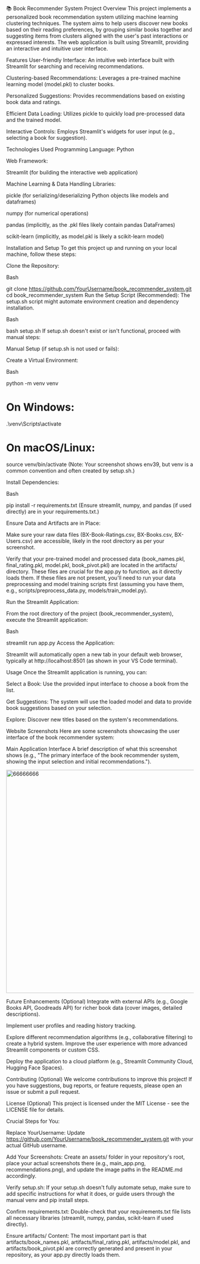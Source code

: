 

📚 Book Recommender System
Project Overview
This project implements a personalized book recommendation system utilizing machine learning clustering techniques. The system aims to help users discover new books based on their reading preferences, by grouping similar books together and suggesting items from clusters aligned with the user's past interactions or expressed interests. The web application is built using Streamlit, providing an interactive and intuitive user interface.

Features
User-friendly Interface: An intuitive web interface built with Streamlit for searching and receiving recommendations.

Clustering-based Recommendations: Leverages a pre-trained machine learning model (model.pkl) to cluster books.

Personalized Suggestions: Provides recommendations based on existing book data and ratings.

Efficient Data Loading: Utilizes pickle to quickly load pre-processed data and the trained model.

Interactive Controls: Employs Streamlit's widgets for user input (e.g., selecting a book for suggestion).

Technologies Used
Programming Language: Python

Web Framework:

Streamlit (for building the interactive web application)

Machine Learning & Data Handling Libraries:

pickle (for serializing/deserializing Python objects like models and dataframes)

numpy (for numerical operations)

pandas (implicitly, as the .pkl files likely contain pandas DataFrames)

scikit-learn (implicitly, as model.pkl is likely a scikit-learn model)

Installation and Setup
To get this project up and running on your local machine, follow these steps:

Clone the Repository:

Bash

git clone https://github.com/YourUsername/book_recommender_system.git
cd book_recommender_system
Run the Setup Script (Recommended):
The setup.sh script might automate environment creation and dependency installation.

Bash

bash setup.sh
If setup.sh doesn't exist or isn't functional, proceed with manual steps:

Manual Setup (if setup.sh is not used or fails):

Create a Virtual Environment:

Bash

python -m venv venv
# On Windows:
.\venv\Scripts\activate
# On macOS/Linux:
source venv/bin/activate
(Note: Your screenshot shows env39, but venv is a common convention and often created by setup.sh.)

Install Dependencies:

Bash

pip install -r requirements.txt
(Ensure streamlit, numpy, and pandas (if used directly) are in your requirements.txt.)

Ensure Data and Artifacts are in Place:

Make sure your raw data files (BX-Book-Ratings.csv, BX-Books.csv, BX-Users.csv) are accessible, likely in the root directory as per your screenshot.

Verify that your pre-trained model and processed data (book_names.pkl, final_rating.pkl, model.pkl, book_pivot.pkl) are located in the artifacts/ directory. These files are crucial for the app.py to function, as it directly loads them. If these files are not present, you'll need to run your data preprocessing and model training scripts first (assuming you have them, e.g., scripts/preprocess_data.py, models/train_model.py).

Run the Streamlit Application:

From the root directory of the project (book_recommender_system), execute the Streamlit application:

Bash

streamlit run app.py
Access the Application:

Streamlit will automatically open a new tab in your default web browser, typically at http://localhost:8501 (as shown in your VS Code terminal).

Usage
Once the Streamlit application is running, you can:

Select a Book: Use the provided input interface to choose a book from the list.

Get Suggestions: The system will use the loaded model and data to provide book suggestions based on your selection.

Explore: Discover new titles based on the system's recommendations.

Website Screenshots
Here are some screenshots showcasing the user interface of the book recommender system:

Main Application Interface
A brief description of what this screenshot shows (e.g., "The primary interface of the book recommender system, showing the input selection and initial recommendations.").

<img width="960" height="600" alt="66666666" src="https://github.com/user-attachments/assets/5a1c7f4e-b266-4903-90a1-759c3493154b" />


Future Enhancements (Optional)
Integrate with external APIs (e.g., Google Books API, Goodreads API) for richer book data (cover images, detailed descriptions).

Implement user profiles and reading history tracking.

Explore different recommendation algorithms (e.g., collaborative filtering) to create a hybrid system.
Improve the user experience with more advanced Streamlit components or custom CSS.

Deploy the application to a cloud platform (e.g., Streamlit Community Cloud, Hugging Face Spaces).

Contributing (Optional)
We welcome contributions to improve this project! If you have suggestions, bug reports, or feature requests, please open an issue or submit a pull request.

License (Optional)
This project is licensed under the MIT License - see the LICENSE file for details.

Crucial Steps for You:

Replace YourUsername: Update https://github.com/YourUsername/book_recommender_system.git with your actual GitHub username.

Add Your Screenshots: Create an assets/ folder in your repository's root, place your actual screenshots there (e.g., main_app.png, recommendations.png), and update the image paths in the README.md accordingly.

Verify setup.sh: If your setup.sh doesn't fully automate setup, make sure to add specific instructions for what it does, or guide users through the manual venv and pip install steps.

Confirm requirements.txt: Double-check that your requirements.txt file lists all necessary libraries (streamlit, numpy, pandas, scikit-learn if used directly).

Ensure artifacts/ Content: The most important part is that artifacts/book_names.pkl, artifacts/final_rating.pkl, artifacts/model.pkl, and artifacts/book_pivot.pkl are correctly generated and present in your repository, as your app.py directly loads them.







